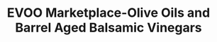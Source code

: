 ---
title: "EVOO Marketplace-Olive Oils and Barrel Aged Balsamic Vinegars"
url: /littleton/evoo-marketplace-olive-oils-and-barrel-aged-balsamic-vinegars/
shop: gift
---